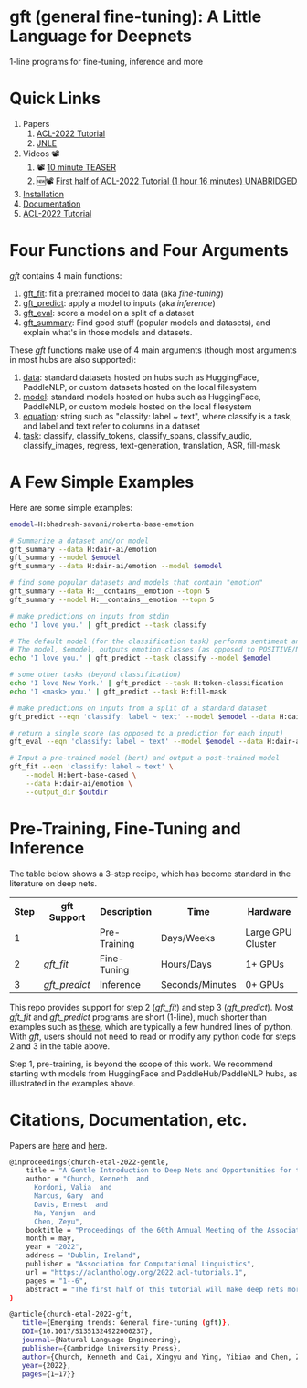 # gft (general fine-tuning): A Little Language for Deepnets

1-line programs for fine-tuning, inference and more


<h1>Quick Links</h1>
<ol>

<li> Papers 
<ol>
<li><a href="https://aclanthology.org/2022.acl-tutorials.1/">ACL-2022 Tutorial</a></li>
<li><a href="https://www.doi.org/10.1017/S1351324922000237">JNLE</a></li>
</ol>
</li>

<li>Videos 📽️ <ol>
	<li>📽️ <a href="https://youtu.be/IKjx38AV4bo">10 minute TEASER</a></li>
	<li>🆕📽️ <a href="https://youtu.be/fWS-pgKYE_o">First half of ACL-2022 Tutorial (1 hour 16 minutes) UNABRIDGED</a></li>
	</ol></li>
<li><a href="doc/sections/installation.md">Installation</a></li>
<li><a href="doc/README.md">Documentation</a></li>
<li><a href="https://github.com/kwchurch/ACL2022_deepnets_tutorial">ACL-2022 Tutorial</a></li>
</ol>

<h1>Four Functions and Four Arguments</h1>

<i>gft</i> contains 4 main functions:
<ol>
<li><a href="doc/sections/functions/gft_fit.md">gft_fit</a>: fit a pretrained model to data (aka <i>fine-tuning</i>)</li>
<li><a href="doc/sections/functions/gft_predict.md">gft_predict</a>: apply a model to inputs (aka <i>inference</i>)</li>
<li><a href="doc/sections/functions/gft_eval.md">gft_eval</a>: score a model on a split of a dataset</li>
<li><a href="doc/sections/functions/gft_summary.md">gft_summary</a>: Find good stuff (popular models and datasets), and explain what's in those models and datasets.</li>
</ol>

These <i>gft</i> functions make use of 4 main arguments (though most arguments in most hubs are also supported):

<ol>
<li><a href="doc/sections/arguments/data.md">data</a>: standard datasets hosted on hubs such as HuggingFace, PaddleNLP, or custom datasets hosted on the local filesystem </li>
<li><a href="doc/sections/arguments/model.md">model</a>: standard models hosted on hubs such as HuggingFace, PaddleNLP, or custom models hosted on the local filesystem </li>
<li><a href="doc/sections/arguments/eqn.md">equation</a>: string such as "classify: label ~ text", where classify is a task, and label and text refer to columns in a dataset </li>
<li><a href="doc/sections/arguments/task.md">task</a>: classify, classify_tokens, classify_spans, classify_audio, classify_images, regress, text-generation, translation, ASR, fill-mask</li>
</ol>

<h1>A Few Simple Examples</h1>

Here are some simple examples:

```sh
emodel=H:bhadresh-savani/roberta-base-emotion

# Summarize a dataset and/or model
gft_summary --data H:dair-ai/emotion
gft_summary --model $emodel
gft_summary --data H:dair-ai/emotion --model $emodel

# find some popular datasets and models that contain "emotion"
gft_summary --data H:__contains__emotion --topn 5
gft_summary --model H:__contains__emotion --topn 5

# make predictions on inputs from stdin
echo 'I love you.' | gft_predict --task classify

# The default model (for the classification task) performs sentiment analysis
# The model, $emodel, outputs emotion classes (as opposed to POSITIVE/NEGATIVE)
echo 'I love you.' | gft_predict --task classify --model $emodel

# some other tasks (beyond classification)
echo 'I love New York.' | gft_predict --task H:token-classification
echo 'I <mask> you.' | gft_predict --task H:fill-mask

# make predictions on inputs from a split of a standard dataset
gft_predict --eqn 'classify: label ~ text' --model $emodel --data H:dair-ai/emotion --split test

# return a single score (as opposed to a prediction for each input)
gft_eval --eqn 'classify: label ~ text' --model $emodel --data H:dair-ai/emotion --split test

# Input a pre-trained model (bert) and output a post-trained model
gft_fit --eqn 'classify: label ~ text' \
	--model H:bert-base-cased \
	--data H:dair-ai/emotion \
	--output_dir $outdir
```

<h1> Pre-Training, Fine-Tuning and Inference </h1>

The table below shows a 3-step recipe, which has become standard in the literature on deep nets.


<table>
<tr> <th> <b>Step</b> </th> 
     <th> <b>gft Support</b> </th> 
     <th> <b>Description</b> </th>
     <th> <b>Time</b>  </th>
     <th> <b>Hardware</b> </th> 
</tr>

<tr> <td> 1 </td> <td> </td> <td> Pre-Training </td> <td> Days/Weeks </td> <td> Large GPU Cluster </td> </tr>
<tr> <td> 2 </td> <td> <i>gft_fit</i> </td> <td> Fine-Tuning </td> <td> Hours/Days </td> <td> 1+ GPUs </td> </tr>
<tr> <td> 3 </td> <td> <i>gft_predict</i> </td> <td> Inference </td> <td> Seconds/Minutes </td> <td> 0+ GPUs </td> </tr>
</table>

This repo provides support for step 2 (<i>gft_fit</i>) and step 3
(<i>gft_predict</i>).  Most <i>gft_fit</i> and <i>gft_predict</i>
programs are short (1-line), much shorter than examples such as <a
href="https://github.com/huggingface/transformers/tree/master/examples">these</a>,
which are typically a few hundred lines of python.  With <i>gft</i>, users should not need to read or modify any python
code for steps 2 and 3 in the table above.

Step 1, pre-training, is beyond the scope of this work.  We recommend
starting with models from HuggingFace and PaddleHub/PaddleNLP hubs, as
illustrated in the examples above.

<h1>Citations, Documentation, etc.</h1>

Papers are <a href="https://aclanthology.org/2022.acl-tutorials.1/">here</a> and <a href="https://www.doi.org/10.1017/S1351324922000237">here</a>.

```sh
@inproceedings{church-etal-2022-gentle,
    title = "A Gentle Introduction to Deep Nets and Opportunities for the Future",
    author = "Church, Kenneth  and
      Kordoni, Valia  and
      Marcus, Gary  and
      Davis, Ernest  and
      Ma, Yanjun  and
      Chen, Zeyu",
    booktitle = "Proceedings of the 60th Annual Meeting of the Association for Computational Linguistics: Tutorial Abstracts",
    month = may,
    year = "2022",
    address = "Dublin, Ireland",
    publisher = "Association for Computational Linguistics",
    url = "https://aclanthology.org/2022.acl-tutorials.1",
    pages = "1--6",
    abstract = "The first half of this tutorial will make deep nets more accessible to a broader audience, following {``}Deep Nets for Poets{''} and {``}A Gentle Introduction to Fine-Tuning.{''} We will also introduce GFT (general fine tuning), a little language for fine tuning deep nets with short (one line) programs that are as easy to code as regression in statistics packages such as R using glm (general linear models). Based on the success of these methods on a number of benchmarks, one might come away with the impression that deep nets are all we need. However, we believe the glass is half-full: while there is much that can be done with deep nets, there is always more to do. The second half of this tutorial will discuss some of these opportunities.",
}

@article{church-etal-2022-gft, 
   title={Emerging trends: General fine-tuning (gft)}, 
   DOI={10.1017/S1351324922000237}, 
   journal={Natural Language Engineering}, 
   publisher={Cambridge University Press}, 
   author={Church, Kenneth and Cai, Xingyu and Ying, Yibiao and Chen, Zeyu and Xun, Guangxu and Bian, Yuchen}, 
   year={2022}, 
   pages={1–17}}

```
